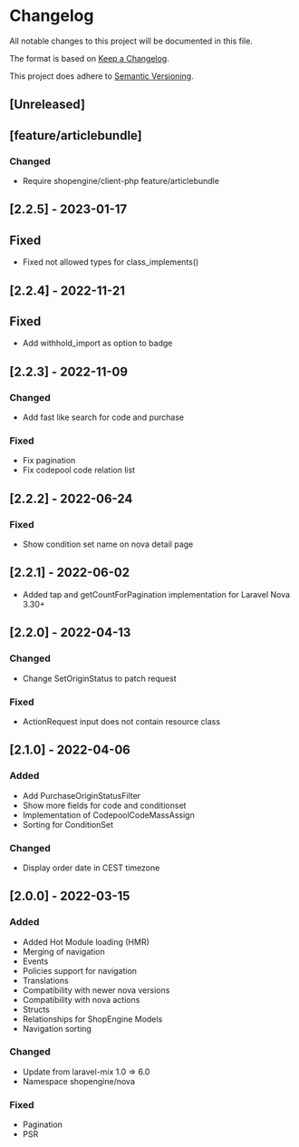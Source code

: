 # Changelog

All notable changes to this project will be documented in this file.

The format is based on [Keep a Changelog](https://keepachangelog.com/en/1.0.0/).

This project does adhere to [Semantic Versioning](https://semver.org/spec/v2.0.0.html).

## [Unreleased]
## [feature/articlebundle]
### Changed
- Require shopengine/client-php feature/articlebundle

## [2.2.5] - 2023-01-17
## Fixed
- Fixed not allowed types for class_implements()

## [2.2.4] - 2022-11-21
## Fixed
- Add withhold_import as option to badge

## [2.2.3] - 2022-11-09
### Changed
- Add fast like search for code and purchase
### Fixed
- Fix pagination
- Fix codepool code relation list

## [2.2.2] - 2022-06-24
### Fixed
- Show condition set name on nova detail page

## [2.2.1] - 2022-06-02
- Added tap and getCountForPagination implementation for Laravel Nova 3.30+

## [2.2.0] - 2022-04-13
### Changed
- Change SetOriginStatus to patch request
### Fixed
- ActionRequest input does not contain resource class

## [2.1.0] - 2022-04-06
### Added
- Add PurchaseOriginStatusFilter
- Show more fields for code and conditionset
- Implementation of CodepoolCodeMassAssign
- Sorting for ConditionSet
### Changed
- Display order date in CEST timezone

## [2.0.0] - 2022-03-15
### Added
- Added Hot Module loading (HMR)
- Merging of navigation
- Events
- Policies support for navigation
- Translations
- Compatibility with newer nova versions
- Compatibility with nova actions
- Structs
- Relationships for ShopEngine Models
- Navigation sorting
### Changed
- Update from laravel-mix 1.0 => 6.0
- Namespace shopengine/nova
### Fixed
- Pagination
- PSR
